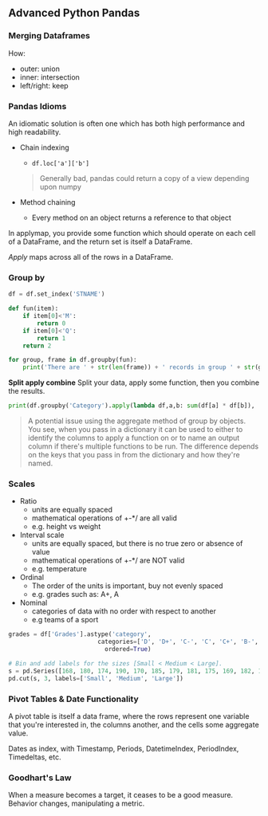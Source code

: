 ## Advanced Python Pandas
### Merging Dataframes
How:
- outer: union
- inner: intersection
- left/right: keep

### Pandas Idioms
An idiomatic solution is often one which has both high performance and high readability.

- Chain indexing
  - ```df.loc['a']['b']```
  > Generally bad, pandas could return a copy of a view depending upon numpy

- Method chaining
  - Every method on an object returns a reference to that object

In applymap, you provide some function which should operate on each cell of a DataFrame, and the return set is itself a DataFrame.

*Apply* maps across all of the rows in a DataFrame.

### Group by
```Python
df = df.set_index('STNAME')

def fun(item):
    if item[0]<'M':
        return 0
    if item[0]<'Q':
        return 1
    return 2

for group, frame in df.groupby(fun):
    print('There are ' + str(len(frame)) + ' records in group ' + str(group) + ' for processing.')
```

**Split apply combine**
Split your data, apply some function, then you combine the results.

```Python
print(df.groupby('Category').apply(lambda df,a,b: sum(df[a] * df[b]), 'Weight (oz.)', 'Quantity'))
```

> A potential issue using the aggregate method of group by objects. You see, when you pass in a dictionary it can be used to either to identify the columns to apply a function on or to name an output column if there's multiple functions to be run. The difference depends on the keys that you pass in from the dictionary and how they're named.

### Scales
- Ratio
  - units are equally spaced
  - mathematical operations of +-\*/ are all valid
  - e.g. height vs weight
- Interval scale
  - units are equally spaced, but there is no true zero or absence of value
  - mathematical operations of +-\*/ are NOT valid
  - e.g. temperature
- Ordinal
  - The order of the units is important, buy not evenly spaced
  - e.g. grades such as: A+, A
- Nominal
  - categories of data with no order with respect to another
  - e.g teams of a sport


```Python
grades = df['Grades'].astype('category',
                         categories=['D', 'D+', 'C-', 'C', 'C+', 'B-', 'B', 'B+', 'A-', 'A', 'A+'],
                           ordered=True)

# Bin and add labels for the sizes [Small < Medium < Large].
s = pd.Series([168, 180, 174, 190, 170, 185, 179, 181, 175, 169, 182, 177, 180, 171])
pd.cut(s, 3, labels=['Small', 'Medium', 'Large'])
```

### Pivot Tables & Date Functionality
A pivot table is itself a data frame, where the rows represent one variable that you're interested in, the columns another, and the cells some aggregate value.

Dates as index, with Timestamp, Periods, DatetimeIndex, PeriodIndex, Timedeltas, etc.

### Goodhart's Law
When a measure becomes a target, it ceases to be a good measure. Behavior changes, manipulating a metric.
